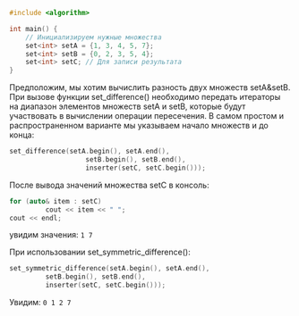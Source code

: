 ```cpp
#include <algorithm>

int main() {
	// Инициализируем нужные множества 
	set<int> setA = {1, 3, 4, 5, 7};
	set<int> setB = {0, 2, 3, 5, 4};
	set<int> setC; // Для записи результата
}
```

Предположим, мы хотим вычислить разность двух множеств setA&setB. При вызове функции set_difference() необходимо передать итераторы на диапазон элементов множеств setA и setB, которые будут участвовать в вычислении операции пересечения. В самом простом и распространенном варианте мы указываем начало множеств и до конца:

```cpp
set_difference(setA.begin(), setA.end(), 
                   setB.begin(), setB.end(), 
                   inserter(setC, setC.begin()));
```

После вывода значений множества setC в консоль:
```cpp
for (auto& item : setC)
         cout << item << " ";
cout << endl;
```
увидим значения:
`1 7`

При использовании set_symmetric_difference():
```cpp
set_symmetric_difference(setA.begin(), setA.end(),
         setB.begin(), setB.end(),
         inserter(setC, setC.begin()));
```
Увидим:
`0 1 2 7`